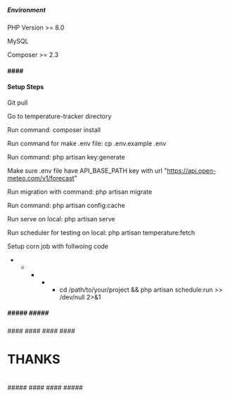 
##### Environment #### 
PHP Version >= 8.0

MySQL

Composer >= 2.3

#### #### #####

#### Setup Steps ####
Git pull

Go to temperature-tracker directory

Run command: composer install

Run command for make .env file: cp .env.example .env

Run command: php artisan key:generate

Make sure .env file have API_BASE_PATH key with url "https://api.open-meteo.com/v1/forecast"

Run migration with command: php artisan migrate

Run command: php artisan config:cache

Run serve on local: php artisan serve

Run scheduler for testing on local: php artisan temperature:fetch


Setup corn job with follwoing code

* * * * * cd /path/to/your/project && php artisan schedule:run >> /dev/null 2>&1

##### ##### ##### #####


###### #### #### ####  #### #####
#          THANKS               #
#                               #
###### ##### #### #### ##### ####
